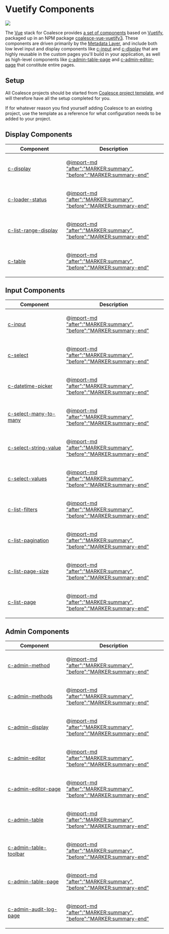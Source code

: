 # Vuetify Components

<!-- MARKER:summary -->

[![](https://img.shields.io/npm/v/coalesce-vue-vuetify3/latest?color=0176b5&label=coalesce-vue-vuetify3%40latest&logo=npm)](https://www.npmjs.com/package/coalesce-vue-vuetify3)

The [Vue](https://vuejs.org/) stack for Coalesce provides [a set of components](/stacks/vue/coalesce-vue-vuetify/overview.md) based on [Vuetify](https://vuetifyjs.com/), packaged up in an NPM package [coalesce-vue-vuetify3](https://www.npmjs.com/package/coalesce-vue-vuetify3). These components are driven primarily by the [Metadata Layer](/stacks/vue/layers/metadata.md), and include both low level input and display components like [c-input](/stacks/vue/coalesce-vue-vuetify/components/c-input.md) and [c-display](/stacks/vue/coalesce-vue-vuetify/components/c-display.md) that are highly reusable in the custom pages you'll build in your application, as well as high-level components like [c-admin-table-page](/stacks/vue/coalesce-vue-vuetify/components/c-admin-table-page.md) and [c-admin-editor-page](/stacks/vue/coalesce-vue-vuetify/components/c-admin-editor-page.md) that constitute entire pages. 

<!-- MARKER:summary-end -->

## Setup 

All Coalesce projects should be started from [Coalesce project template](/stacks/vue/getting-started.md), and will therefore have all the setup completed for you.

If for whatever reason you find yourself adding Coalesce to an existing project, use the template as a reference for what configuration needs to be added to your project.


## Display Components

<table>
<thead><tr><th width="170px">Component</th><th>Description</th></tr></thead><tbody>
<tr><td>

[c-display](./components/c-display.md)
</td>
<td> 

@[import-md "after":"MARKER:summary", "before":"MARKER:summary-end"](./components/c-display.md) 
</td></tr>
<tr><td>

[c-loader-status](./components/c-loader-status.md)
</td>
<td> 

@[import-md "after":"MARKER:summary", "before":"MARKER:summary-end"](./components/c-loader-status.md) 
</td></tr>
<tr><td>

[c-list-range-display](./components/c-list-range-display.md)
</td>
<td> 

@[import-md "after":"MARKER:summary", "before":"MARKER:summary-end"](./components/c-list-range-display.md) 
</td></tr>
<tr><td>

[c-table](./components/c-table.md)
</td>
<td> 

@[import-md "after":"MARKER:summary", "before":"MARKER:summary-end"](./components/c-table.md) 
</td></tr>
</tbody></table>


## Input Components

<table>
<thead><tr><th width="170px">Component</th><th>Description</th></tr></thead><tbody>
<tr><td>

[c-input](./components/c-input.md)
</td>
<td> 

@[import-md "after":"MARKER:summary", "before":"MARKER:summary-end"](./components/c-input.md) 
</td></tr>
<tr><td>

[c-select](./components/c-select.md)
</td>
<td> 

@[import-md "after":"MARKER:summary", "before":"MARKER:summary-end"](./components/c-select.md) 
</td></tr>
<tr><td>

[c-datetime-picker](./components/c-datetime-picker.md)
</td>
<td> 

@[import-md "after":"MARKER:summary", "before":"MARKER:summary-end"](./components/c-datetime-picker.md) 
</td></tr>
<tr><td>

[c-select-many-to-many](./components/c-select-many-to-many.md)
</td>
<td> 

@[import-md "after":"MARKER:summary", "before":"MARKER:summary-end"](./components/c-select-many-to-many.md) 
</td></tr>
<tr><td>

[c-select-string-value](./components/c-select-string-value.md)
</td>
<td> 

@[import-md "after":"MARKER:summary", "before":"MARKER:summary-end"](./components/c-select-string-value.md) 
</td></tr>
<tr><td>

[c-select-values](./components/c-select-values.md)
</td>
<td> 

@[import-md "after":"MARKER:summary", "before":"MARKER:summary-end"](./components/c-select-values.md) 
</td></tr>
<tr><td>

[c-list-filters](./components/c-list-filters.md)
</td>
<td> 

@[import-md "after":"MARKER:summary", "before":"MARKER:summary-end"](./components/c-list-filters.md) 
</td></tr>
<tr><td>

[c-list-pagination](./components/c-list-pagination.md)
</td>
<td> 

@[import-md "after":"MARKER:summary", "before":"MARKER:summary-end"](./components/c-list-pagination.md) 
</td></tr>
<tr><td>

[c-list-page-size](./components/c-list-page-size.md)
</td>
<td> 

@[import-md "after":"MARKER:summary", "before":"MARKER:summary-end"](./components/c-list-page-size.md) 
</td></tr>
<tr><td>

[c-list-page](./components/c-list-page.md)
</td>
<td> 

@[import-md "after":"MARKER:summary", "before":"MARKER:summary-end"](./components/c-list-page.md) 
</td></tr>

</tbody></table>


## Admin Components

<table>
<thead><tr><th width="170px">Component</th><th>Description</th></tr></thead><tbody>
<tr><td>

[c-admin-method](./components/c-admin-method.md)
</td>
<td> 

@[import-md "after":"MARKER:summary", "before":"MARKER:summary-end"](./components/c-admin-method.md) 
</td></tr>
<tr><td>

[c-admin-methods](./components/c-admin-methods.md)
</td>
<td> 

@[import-md "after":"MARKER:summary", "before":"MARKER:summary-end"](./components/c-admin-methods.md) 
</td></tr>
<tr><td>

[c-admin-display](./components/c-admin-display.md)
</td>
<td> 

@[import-md "after":"MARKER:summary", "before":"MARKER:summary-end"](./components/c-admin-display.md) 
</td></tr>
<tr><td>

[c-admin-editor](./components/c-admin-editor.md)
</td>
<td> 

@[import-md "after":"MARKER:summary", "before":"MARKER:summary-end"](./components/c-admin-editor.md) 
</td></tr>
<tr><td>

[c-admin-editor-page](./components/c-admin-editor-page.md)
</td>
<td> 

@[import-md "after":"MARKER:summary", "before":"MARKER:summary-end"](./components/c-admin-editor-page.md) 
</td></tr>
<tr><td>

[c-admin-table](./components/c-admin-table.md)
</td>
<td> 

@[import-md "after":"MARKER:summary", "before":"MARKER:summary-end"](./components/c-admin-table.md) 
</td></tr>
<tr><td>

[c-admin-table-toolbar](./components/c-admin-table-toolbar.md)
</td>
<td> 

@[import-md "after":"MARKER:summary", "before":"MARKER:summary-end"](./components/c-admin-table-toolbar.md) 
</td></tr>
<tr><td>

[c-admin-table-page](./components/c-admin-table-page.md)
</td>
<td> 

@[import-md "after":"MARKER:summary", "before":"MARKER:summary-end"](./components/c-admin-table-page.md) 
</td></tr><tr><td>

[c-admin-audit-log-page](./components/c-admin-audit-log-page.md)
</td>
<td> 

@[import-md "after":"MARKER:summary", "before":"MARKER:summary-end"](./components/c-admin-audit-log-page.md) 
</td></tr>
</tbody></table>